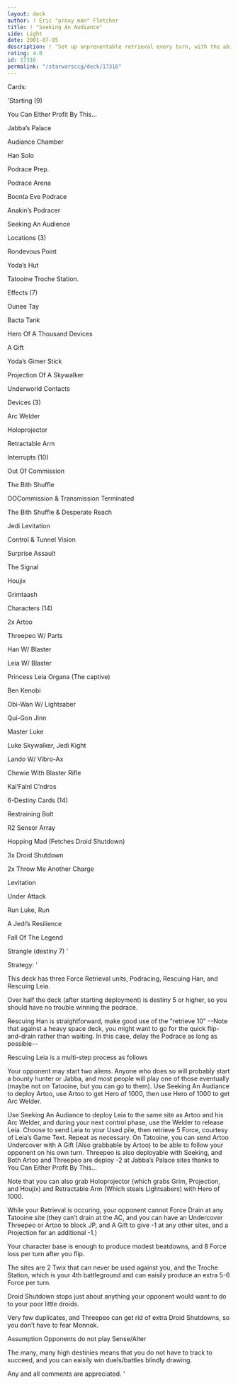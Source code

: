 ```yaml
---
layout: deck
author: ! Eric "proxy man" Fletcher
title: ! "Seeking An Audiance"
side: Light
date: 2001-07-05
description: ! "Set up unpreventable retrieval every turn, with the ability to do mucho damage to non-cooporative opponents."
rating: 4.0
id: 17316
permalink: "/starwarsccg/deck/17316"
---
```

Cards: 

'Starting (9)

You Can Either Profit By This...

Jabba’s Palace

Audiance Chamber

Han Solo

Podrace Prep.

Podrace Arena

Boonta Eve Podrace

Anakin’s Podracer

Seeking An Audience


Locations (3)

Rondevous Point

Yoda’s Hut

Tatooine Troche Station.


Effects (7)

Ounee Tay

Bacta Tank

Hero Of A Thousand Devices

A Gift

Yoda’s Gimer Stick

Projection Of A Skywalker

Underworld Contacts


Devices (3)

Arc Welder

Holoprojector

Retractable Arm


Interrupts (10)

Out Of Commission

The Bith Shuffle

OOCommission & Transmission Terminated

The Bith Shuffle & Desperate Reach

Jedi Levitation

Control & Tunnel Vision

Surprise Assault

The Signal

Houjix

Grimtaash


Characters (14)

2x Artoo

Threepeo W/ Parts

Han W/ Blaster

Leia W/ Blaster

Princess Leia Organa (The captive)

Ben Kenobi

Obi-Wan W/ Lightsaber

Qui-Gon Jinn

Master Luke

Luke Skywalker, Jedi Kight

Lando W/ Vibro-Ax

Chewie With Blaster Rifle

Kal’Falnl C’ndros


6-Destiny Cards (14)

Restraining Bolt

R2 Sensor Array

Hopping Mad (Fetches Droid Shutdown)

3x Droid Shutdown

2x Throw Me Another Charge

Levitation

Under Attack

Run Luke, Run

A Jedi’s Resilience

Fall Of The Legend

Strangle (destiny 7) '

Strategy: '

This deck has three Force Retrieval units, Podracing, Rescuing Han, and Rescuing Leia.

Over half the deck (after starting deployment) is destiny 5 or higher, so you should have no trouble winning the podrace. 

Rescuing Han is straightforward, make good use of the "retrieve 10" --Note that against a heavy space deck, you might want to go for the quick flip-and-drain rather than waiting. In this case, delay the Podrace as long as possible--

Rescuing Leia is a multi-step process as follows

Your opponent may start two aliens. Anyone who does so will probably start a bounty hunter or Jabba, and most people will play one of those eventually (maybe not on Tatooine, but you can go to them). Use Seeking An Audiance to deploy Artoo, use Artoo to get Hero of 1000, then use Hero of 1000 to get Arc Welder.

Use Seeking An Audiance to deploy Leia to the same site as Artoo and his Arc Welder, and during your next control phase, use the Welder to release Leia. Choose to send Leia to your Used pile, then retrieve 5 Force, courtesy of Leia’s Game Text. Repeat as necessary. On Tatooine, you can send Artoo Undercover with A Gift (Also grabbable by Artoo) to be able to follow your opponent on his own turn. Threepeo is also deployable with Seeking, and Both Artoo and Threepeo are deploy -2 at Jabba’s Palace sites thanks to You Can Either Profit By This...


Note that you can also grab Holoprojector (which grabs Grim, Projection, and Houjix) and Retractable Arm (Which steals Lightsabers) with Hero of 1000.


While your Retrieval is occuring, your opponent cannot Force Drain at any Tatooine site (they can’t drain at the AC, and you can have an Undercover Threepeo or Artoo to block JP, and A Gift to give -1 at any other sites, and a Projection for an additional -1.)


Your character base is enough to produce modest beatdowns, and 8 Force loss per turn after you flip.


The sites are 2 Twix that can never be used against you, and the Troche Station, which is your 4th battleground and can eaisily produce an extra 5-6 Force per turn.


Droid Shutdown stops just about anything your opponent would want to do to your poor little droids.

Very few duplicates, and Threepeo can get rid of extra Droid Shutdowns, so you don’t have to fear Monnok.

Assumption Opponents do not play Sense/Alter

The many, many high destinies means that you do not have to track to succeed, and you can eaisily win duels/battles blindly drawing.


Any and all comments are appreciated. '
